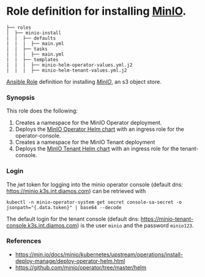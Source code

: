 # Role definition for installing [MinIO](https://min.io/).

```
├── roles
│  ├── minio-install
|  |  ├── defaults
|  |  |  ├── main.yml
|  |  ├── tasks 
|  |  |  ├── main.yml  
|  |  ├── templates
|  |  |  ├── minio-helm-operator-values.yml.j2
|  |  |  ├── minio-helm-tenant-values.yml.j2
```

[Ansible Role](https://docs.ansible.com/ansible/latest/playbook_guide/playbooks_reuse_roles.html#roles) definition for installing [*MinIO*](https://min.io/docs/minio/kubernetes/upstream/operations/install-deploy-manage/deploy-operator-helm.html), an s3 object store.

### Synopsis

This role does the following: 

1. Creates a namespace for the MinIO Operator deployment.
2. Deploys the [MinIO Operator Helm chart](https://github.com/minio/operator/tree/master/helm/operator) with an ingress role for the operator-console.
3. Creates a namespace for the MinIO Tenant deployment 
4. Deploys the [MinIO Tenant Helm chart](https://github.com/minio/operator/tree/master/helm/tenant) with an ingress role for the tenant-console.

### Login

The *jwt* token for logging into the minio operator console (default dns: https://minio.k3s.int.diamos.com) can be retrieved with

```
kubectl -n minio-operator-system get secret console-sa-secret -o jsonpath="{.data.token}" | base64 --decode
```

The default login for the tenant console (default dns: https://minio-tenant-console.k3s.int.diamos.com) 
is the user ```minio``` and the password ```minio123```.

### References

- https://min.io/docs/minio/kubernetes/upstream/operations/install-deploy-manage/deploy-operator-helm.html
- https://github.com/minio/operator/tree/master/helm
